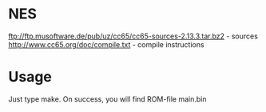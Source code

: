 NES
===

ftp://ftp.musoftware.de/pub/uz/cc65/cc65-sources-2.13.3.tar.bz2 - sources
http://www.cc65.org/doc/compile.txt - compile instructions

Usage
===

Just type make. On success, you will find ROM-file main.bin
